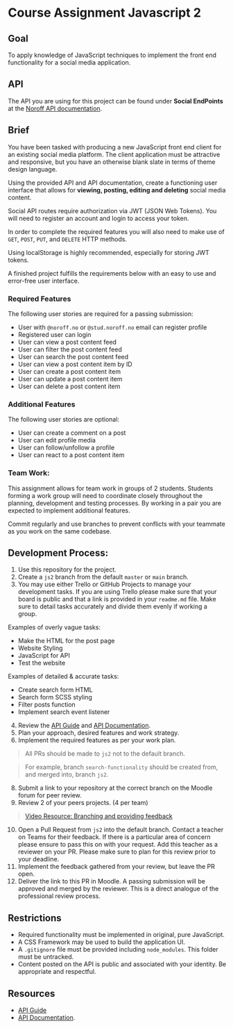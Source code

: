 # Course Assignment Javascript 2

## Goal

To apply knowledge of JavaScript techniques to implement the front end functionality for a social media application.

## API

The API you are using for this project can be found under **Social EndPoints** at the [Noroff API documentation](https://noroff-api-docs.netlify.app/).

## Brief

You have been tasked with producing a new JavaScript front end client for an existing social media platform. The client application must be attractive and responsive, but you have an otherwise blank slate in terms of theme design language.

Using the provided API and API documentation, create a functioning user interface that allows for **viewing, posting, editing and deleting** social media content.

Social API routes require authorization via JWT (JSON Web Tokens). You will need to register an account and login to access your token.

In order to complete the required features you will also need to make use of `GET`, `POST`, `PUT`, and `DELETE` HTTP methods.

Using localStorage is highly recommended, especially for storing JWT tokens.

A finished project fulfills the requirements below with an easy to use and error-free user interface.

### Required Features

The following user stories are required for a passing submission:

- User with `@noroff.no` or `@stud.noroff.no` email can register profile
- Registered user can login
- User can view a post content feed
- User can filter the post content feed
- User can search the post content feed
- User can view a post content item by ID
- User can create a post content item
- User can update a post content item
- User can delete a post content item

### Additional Features

The following user stories are optional:

- User can create a comment on a post
- User can edit profile media
- User can follow/unfollow a profile
- User can react to a post content item

### Team Work:

This assignment allows for team work in groups of 2 students. Students forming a work group will need to coordinate closely throughout the planning, development and testing processes. By working in a pair you are expected to implement additional features.

Commit regularly and use branches to prevent conflicts with your teammate as you work on the same codebase.

## Development Process:

1. Use this repository for the project.
2. Create a `js2` branch from the default `master` or `main` branch.
3. You may use either Trello or GitHub Projects to manage your development tasks. If you are using Trello please make sure that your board is public and that a link is provided in your `readme.md` file. Make sure to detail tasks accurately and divide them evenly if working a group.

Examples of overly vague tasks:

- Make the HTML for the post page
- Website Styling
- JavaScript for API
- Test the website

Examples of detailed & accurate tasks:

- Create search form HTML
- Search form SCSS styling
- Filter posts function
- Implement search event listener

4. Review the [API Guide](https://noroff-api-docs.netlify.app/social-endpoints/authentication) and [API Documentation](https://nf-api.onrender.com/docs).
5. Plan your approach, desired features and work strategy.
6. Implement the required features as per your work plan.

> All PRs should be made to `js2` not to the default branch.

> For example, branch `search-functionality` should be created from, and merged into, branch `js2`.

8. Submit a link to your repository at the correct branch on the Moodle forum for peer review.
9. Review 2 of your peers projects. (4 per team)

> [Video Resource: Branching and providing feedback](https://vimeo.com/725676411/fabede2ebb)

10. Open a Pull Request from `js2` into the default branch. Contact a teacher on Teams for their feedback. If there is a particular area of concern please ensure to pass this on with your request. Add this teacher as a reviewer on your PR. Please make sure to plan for this review prior to your deadline.
11. Implement the feedback gathered from your review, but leave the PR open.
12. Deliver the link to this PR in Moodle. A passing submission will be approved and merged by the reviewer. This is a direct analogue of the professional review process.

## Restrictions

- Required functionality must be implemented in original, pure JavaScript.
- A CSS Framework may be used to build the application UI.
- A `.gitignore` file must be provided including `node_modules`. This folder must be untracked.
- Content posted on the API is public and associated with your identity. Be appropriate and respectful.

## Resources

- [API Guide](https://noroff-api-docs.netlify.app/social-endpoints/authentication)
- [API Documentation](https://nf-api.onrender.com/docs).
